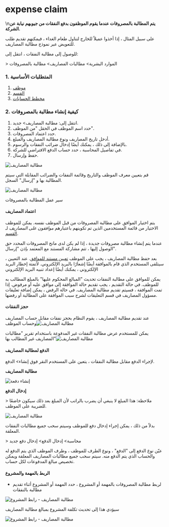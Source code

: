 # expense claim

\n**يتم المطالبة بالمصروفات عندما يقوم الموظفون بدفع النفقات من جيوبهم نيابة عن الشركة.**

على سبيل المثال ، إذا أخذوا عميلاً للخارج لتناول طعام الغداء ، فيمكنهم تقديم طلب للتعويض عبر نموذج مطالبة المصاريف.

للوصول إلى مطالبة النفقات ، انتقل إلى:

\> الموارد البشرية> مطالبات المصاريف> مطالبة بالمصروفات

### 1. المتطلبات الأساسية

1. [موظف](https://docs.erpnext.com/docs/v14/user/manual/en/human-resources/employee)
2. [القسم](https://docs.erpnext.com/docs/v14/user/manual/en/human-resources/department)
3. [مخطط الحسابات](https://docs.erpnext.com/docs/v14/user/manual/en/accounts/chart-of-accounts)

### 2. كيفية إنشاء مطالبة بالمصروفات

1. انتقل إلى: مطالبة المصاريف> جديد.
2. حدد اسم الموظف في الحقل "من الموظف".
3. حدد اعتماد المصروفات.
4. أدخل تاريخ المصاريف ونوع مطالبة المصاريف والمبلغ.
5. بالإضافة إلى ذلك ، يمكنك أيضًا إدخال ضرائب النفقات والرسوم.
6. في تفاصيل المحاسبة ، حدد حساب الدفع الافتراضي للشركة.
7. حفظ وإرسال.

![مطالبة المصاريف](https://docs.erpnext.com/files/expense\_claim.png)

قم بتعيين معرف الموظف والتاريخ وقائمة النفقات والضرائب المقابلة التي سيتم المطالبة بها و "إرسال" السجل.

![مطالبة المصاريف](https://docs.erpnext.com/files/expense-claim-expenses.png)

سير عمل المطالبة بالمصروفات

#### اعتماد المصاريف

يتم اختيار الموافق على مطالبة المصروفات من قبل الموظف نفسه. يمكن للموظف الاختيار من قائمة المستخدمين الذين تم تكوينهم باعتبارهم _موافقون على المصاريف_ لـ [القسم](https://docs.erpnext.com/docs/v14/user/manual/en/human-resources/department).

عندما يتم إنشاء مطالبة مصروفات جديدة ، إذا لم يكن لدى مانح المصروفات المحدد حق الوصول إليها ، تتم مشاركة المستند مع المعتمد بإذن "إرسال".

بعد حفظ مطالبة المصاريف ، يجب على الموظف [تعيين مستند للموافق](https://docs.erpnext.com/docs/v14/user/manual/en/using-erpnext/assignment). عند التعيين ، سيتلقى المستخدم الذي قام بالموافقة أيضًا إشعارًا بالبريد الإلكتروني. لأتمتة إخطار البريد الإلكتروني ، يمكنك أيضًا إعداد تنبيه البريد الإلكتروني

يمكن للموافق على مطالبة النفقات تحديث "المبالغ المحكوم عليها" بالمبلغ المطالب به للموظف. في حالة التقديم ، يجب تقديم حالة الموافقة إلى موافق عليه أو مرفوض. إذا تمت الموافقة ، فسيتم تقديم مطالبة المصاريف. في حالة الرفض ، يمكن إضافة تعليقات مسؤول المصاريف في قسم التعليقات لشرح سبب الموافقة على المطالبة أو رفضها.

#### حجز النفقات

عند تقديم مطالبة المصاريف ، يقوم النظام بحجز نفقات مقابل حساب المصاريف وحساب الموظف![مطالبة المصاريف](https://docs.erpnext.com/files/expense\_claim\_book.png)

يمكن للمستخدم عرض مطالبة النفقات غير المدفوعة باستخدام تقرير "مطالبات المصاريف غير المطالب بها"![مطالبة المصاريف](https://docs.erpnext.com/files/unclaimed\_expense\_claims.png)

#### الدفع لمطالبة المصاريف

لإجراء الدفع مقابل مطالبة النفقات ، يتعين على المستخدم النقر فوق إنشاء> الدفع.

**مطالبة المصاريف**

![إنشاء دفعة](https://docs.erpnext.com/files/expense\_claim\_create\_payment.png)

**إدخال الدفع**

\> ملاحظة: هذا المبلغ لا ينبغي أن يضرب بالراتب لأن المبلغ بعد ذلك سيكون خاضعًا للضريبة على الموظف.

![مطالبة المصاريف](https://docs.erpnext.com/files/expense\_claim\_payment\_entry.png)

بدلاً من ذلك ، يمكن إجراء إدخال دفع للموظف وسيتم سحب جميع مطالبات النفقات المعلقة.

\> محاسبة> إدخال الدفع> إدخال دفع جديد

عيّن نوع الدفع إلى "الدفع" ، ونوع الطرف للموظف ، وطرف الموظف الذي يتم الدفع له والحساب الذي يتم الدفع منه. سيتم سحب جميع مطالبات المصاريف المعلقة ويمكن تخصيص مبالغ المدفوعات لكل حساب.

#### الربط بالمهمة والمشروع

* لربط مطالبة المصروفات بالمهمة أو المشروع ، حدد المهمة أو المشروع أثناء تقديم مطالبة بالنفقات

![مطالبة المصاريف - رابط المشروع](https://docs.erpnext.com/files/project-expense-claim-1.png)

سيؤدي هذا إلى تحديث تكلفة المشروع بمبالغ مطالبة المصاريف

![مطالبة المصاريف - رابط المشروع](https://docs.erpnext.com/files/project-expense-claim-2.png)
